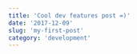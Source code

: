 ```yaml
---
title: 'Cool dev features post =)'
date: '2017-12-09'
slug: 'my-first-post'
category: 'development'
---
```


